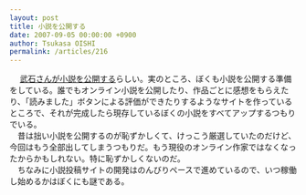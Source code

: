 ```yaml
---
layout: post
title: 小説を公開する
date: 2007-09-05 00:00:00 +0900
author: Tsukasa OISHI
permalink: /articles/216
---
```



　 [武石さんが小説を公開する](http://diary.dttd.com/?eid=705596)らしい。実のところ、ぼくも小説を公開する準備をしている。誰でもオンライン小説を公開したり、作品ごとに感想をもらえたり、「読みました」ボタンによる評価ができたりするようなサイトを作っているところで、それが完成したら現存しているぼくの小説をすべてアップするつもりでいる。  
　昔は拙い小説を公開するのが恥ずかしくて、けっこう厳選していたのだけど、今回はもう全部出してしまうつもりだ。もう現役のオンライン作家ではなくなったからかもしれない。特に恥ずかしくないのだ。  
　ちなみに小説投稿サイトの開発はのんびりペースで進めているので、いつ稼働し始めるかはぼくにも謎である。  

